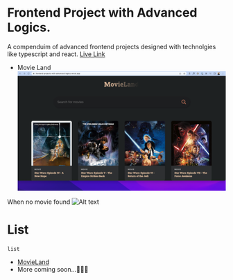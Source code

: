 # Frontend Project with Advanced Logics.

A compenduim of advanced frontend projects designed with technolgies like typescript and react.
[Live Link](https://frontend-projects-with-advanced-logics.vercel.app/)

- Movie Land
  ![Alt text](/movie-land/src/img/screen.png?raw=true)

When no movie found
![Alt text](/movie-land/src/img/screen2.png.png?raw=true)

# List

```
list
```

- [MovieLand](https://frontend-projects-with-advanced-logics.vercel.app/)
- More coming soon...
